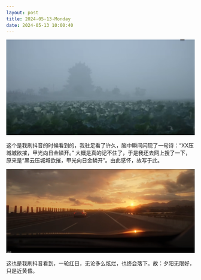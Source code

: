 ```yaml
---
layout: post
title: 2024-05-13-Monday
date: 2024-05-13 10:00:40
---
```






![image-20240513222529766](https://raw.githubusercontent.com/i1oveyou/2024-year/master/_posts/img/image-20240513222529766.png)

​	这个是我刷抖音的时候看到的，我驻足看了许久，脑中瞬间闪现了一句诗：“XX压城城欲摧，甲光向日金鳞开。” 大概是真的记不住了，于是我还去网上搜了一下，原来是“黑云压城城欲摧，甲光向日金鳞开”。由此感怀，故写于此。

![image-20240513222801064](https://raw.githubusercontent.com/i1oveyou/2024-year/master/_posts/img/image-20240513222801064.png)

​	这也是我刷抖音看到，一轮红日，无论多么炫烂，也终会落下。故：夕阳无限好，只是近黄昏。
